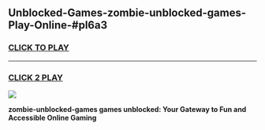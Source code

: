 
## Unblocked-Games-zombie-unblocked-games-Play-Online-#pl6a3
<h3>
<a href="https://premium.freeplayer.one?title=zombie-unblocked-games&ref=27F">CLICK TO PLAY</a></h3>
<hr>

<h3>
<a href="https://premium.freeplayer.one?title=zombie-unblocked-games&ref=27F">CLICK 2 PLAY</a>
  
</h3>

<a href="https://premium.freeplayer.one?title=zombie-unblocked-games&ref=27F"><img src="https://clearcache.store/games.png"></a>


**zombie-unblocked-games games unblocked: Your Gateway to Fun and Accessible Online Gaming**
